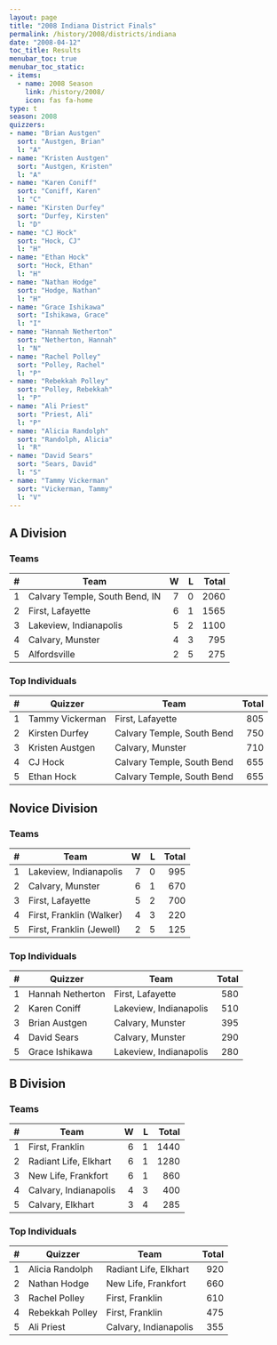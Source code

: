 ```yaml
---
layout: page
title: "2008 Indiana District Finals"
permalink: /history/2008/districts/indiana
date: "2008-04-12"
toc_title: Results
menubar_toc: true
menubar_toc_static:
- items:
  - name: 2008 Season
    link: /history/2008/
    icon: fas fa-home
type: t
season: 2008
quizzers:
- name: "Brian Austgen"
  sort: "Austgen, Brian"
  l: "A"
- name: "Kristen Austgen"
  sort: "Austgen, Kristen"
  l: "A"
- name: "Karen Coniff"
  sort: "Coniff, Karen"
  l: "C"
- name: "Kirsten Durfey"
  sort: "Durfey, Kirsten"
  l: "D"
- name: "CJ Hock"
  sort: "Hock, CJ"
  l: "H"
- name: "Ethan Hock"
  sort: "Hock, Ethan"
  l: "H"
- name: "Nathan Hodge"
  sort: "Hodge, Nathan"
  l: "H"
- name: "Grace Ishikawa"
  sort: "Ishikawa, Grace"
  l: "I"
- name: "Hannah Netherton"
  sort: "Netherton, Hannah"
  l: "N"
- name: "Rachel Polley"
  sort: "Polley, Rachel"
  l: "P"
- name: "Rebekkah Polley"
  sort: "Polley, Rebekkah"
  l: "P"
- name: "Ali Priest"
  sort: "Priest, Ali"
  l: "P"
- name: "Alicia Randolph"
  sort: "Randolph, Alicia"
  l: "R"
- name: "David Sears"
  sort: "Sears, David"
  l: "S"
- name: "Tammy Vickerman"
  sort: "Vickerman, Tammy"
  l: "V"
---
```


## A Division

### Teams

|    # | Team                           |    W |    L | Total |
| ---: | ------------------------------ | ---: | ---: | ----: |
|    1 | Calvary Temple, South Bend, IN |    7 |    0 |  2060 |
|    2 | First, Lafayette               |    6 |    1 |  1565 |
|    3 | Lakeview, Indianapolis         |    5 |    2 |  1100 |
|    4 | Calvary, Munster               |    4 |    3 |   795 |
|    5 | Alfordsville                   |    2 |    5 |   275 |

### Top Individuals

|    # | Quizzer         | Team                       | Total |
| ---: | --------------- | -------------------------- | ----: |
|    1 | Tammy Vickerman | First, Lafayette           |   805 |
|    2 | Kirsten Durfey  | Calvary Temple, South Bend |   750 |
|    3 | Kristen Austgen | Calvary, Munster           |   710 |
|    4 | CJ Hock         | Calvary Temple, South Bend |   655 |
|    5 | Ethan Hock      | Calvary Temple, South Bend |   655 |

## Novice Division

### Teams

|    # | Team                     |    W |    L | Total |
| ---: | ------------------------ | ---: | ---: | ----: |
|    1 | Lakeview, Indianapolis   |    7 |    0 |   995 |
|    2 | Calvary, Munster         |    6 |    1 |   670 |
|    3 | First, Lafayette         |    5 |    2 |   700 |
|    4 | First, Franklin (Walker) |    4 |    3 |   220 |
|    5 | First, Franklin (Jewell) |    2 |    5 |   125 |

### Top Individuals

|    # | Quizzer          | Team                   | Total |
| ---: | ---------------- | ---------------------- | ----: |
|    1 | Hannah Netherton | First, Lafayette       |   580 |
|    2 | Karen Coniff     | Lakeview, Indianapolis |   510 |
|    3 | Brian Austgen    | Calvary, Munster       |   395 |
|    4 | David Sears      | Calvary, Munster       |   290 |
|    5 | Grace Ishikawa   | Lakeview, Indianapolis |   280 |

## B Division

### Teams

|    # | Team                  |    W |    L | Total |
| ---: | --------------------- | ---: | ---: | ----: |
|    1 | First, Franklin       |    6 |    1 |  1440 |
|    2 | Radiant Life, Elkhart |    6 |    1 |  1280 |
|    3 | New Life, Frankfort   |    6 |    1 |   860 |
|    4 | Calvary, Indianapolis |    4 |    3 |   400 |
|    5 | Calvary, Elkhart      |    3 |    4 |   285 |

### Top Individuals

|    # | Quizzer         | Team                  | Total |
| ---: | --------------- | --------------------- | ----: |
|    1 | Alicia Randolph | Radiant Life, Elkhart |   920 |
|    2 | Nathan Hodge    | New Life, Frankfort   |   660 |
|    3 | Rachel Polley   | First, Franklin       |   610 |
|    4 | Rebekkah Polley | First, Franklin       |   475 |
|    5 | Ali Priest      | Calvary, Indianapolis |   355 |